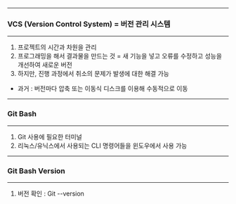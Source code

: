 -----
### VCS (Version Control System) = 버전 관리 시스템
-----
1. 프로젝트의 시간과 차원을 관리
2. 프로그래밍을 해서 결과물을 만드는 것 = 새 기능을 넣고 오류를 수정하고 성능을 개선하여 새로운 버전
3. 하지만, 진행 과정에서 취소의 문제가 발생에 대한 해결 가능
  - 과거 : 버전마다 압축 또는 이동식 디스크를 이용해 수동적으로 이동

-----
### Git Bash
-----
1. Git 사용에 필요한 터미널
2. 리눅스/유닉스에서 사용되는 CLI 명령어들을 윈도우에서 사용 가능

-----
### Git Bash Version
-----
1. 버전 확인 : Git --version
